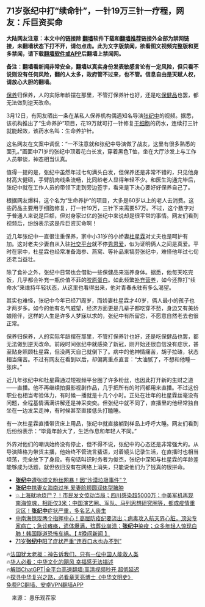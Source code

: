  <!-- 面包屑导航 --> <h2>71岁张纪中打“续命针”，一针19万三针一疗程，网友：斥巨资买命</h2> <p class="notice"><b>大陆网友注意：本文中的链接除 <a href="https://github.com/bannedbook/fanqiang" >翻墙</a>软件下载和<a href="https://github.com/killgcd/justmysocks/blob/master/README.md">翻墙推荐</a>链接外全部为禁网链接，未翻墙状态下打不开，请勿点击。此为文字版禁闻，欲看图文视频完整版和更多禁闻，请下载<a href="https://github.com/bannedbook/fanqiang">翻墙软件或APP</a>后翻墙上禁闻网。</p><p>备注：翻墙看新闻非常安全，翻墙以真实身份发表敏感言论有一定风险，但只看不说则没有任何风险，翻的人太多，政府管不过来，也不管。信息自由是天赋人权，请放心大胆的翻墙。</b></p>  <div class="entry"> <p id="summary"><a href="https://www.bannedbook.org/bnews/tag/%E4%BF%9D%E5%85%BB/" class="st_tag internal_tag" rel="tag" title="标签 保养 下的日志">保养</a>归保养，人的实际年龄摆在那里，不管打保养针也好，还是吃<a href="https://www.bannedbook.org/bnews/tag/%E4%BF%9D%E5%81%A5%E5%93%81/" class="st_tag internal_tag" rel="tag" title="标签 保健品 下的日志">保健品</a>也罢，都无法做到逆天改命。</p> <p>3月12日，有网友晒出一条在某私人保养机构偶遇知名导演<a href="https://www.bannedbook.org/bnews/tag/%e5%bc%a0%e7%ba%aa%e4%b8%ad/" class="st_tag internal_tag" rel="tag" title="标签 张纪中 下的日志">张纪中</a>的视频。据悉，该机构推出了“生命养护”项目，花19万就可打一针修复<a href="https://www.bannedbook.org/bnews/tag/%E5%B9%B2%E7%BB%86%E8%83%9E/" class="st_tag internal_tag" rel="tag" title="标签 干细胞 下的日志">干细胞</a>的药水，连续打三针就能起效，该药水名叫：生命养护针。</p> <p>这名网友在文案中调侃：“一不注意就和张纪中导演做了战友，这里有很多熟悉的面孔。”画面中71岁的张纪中顶着花白长发，穿着黑色T恤，坐在大厅沙发上与工作人员攀谈，神态相当认真。</p>  <p>值得一提的是，张纪中虽然年过七旬满头白发，但保养还是非常不错的，只见他身材高大健硕，手臂肌肉线条流畅，比同龄老人显得年轻不少。和医生沟通完毕后，张纪中就在工作人员的带领下走到旁边签字，看来是下决心要好好保养自己了。</p> <p>根据网友爆料，这个名为“生命养护”的项目，大多是60岁以上的老人去消费。这些药品主要用于细胞修复，打一针19万，三针下来需要57万。不过，这个数字对于普通人来说是巨额，但对身家过亿的张纪中来说却是很平常的事情。网友们看到视频后，纷纷表示这是斥巨资买命啊！</p> <p>近几年张纪中一直很注重保养，家中小31岁的小娇妻<a href="https://www.bannedbook.org/bnews/tag/%e6%9d%9c%e6%98%9f%e9%9c%96/" class="st_tag internal_tag" rel="tag" title="标签 杜星霖 下的日志">杜星霖</a>对丈夫也是呵护有加。这对老夫少妻自从入驻<a href="https://www.bannedbook.org/bnews/tag/%E7%A4%BE%E4%BA%A4%E5%B9%B3%E5%8F%B0/" class="st_tag internal_tag" rel="tag" title="标签 社交平台 下的日志">社交平台</a>就不停<a href="https://www.bannedbook.org/bnews/tag/%e7%a7%80%e6%81%a9%e7%88%b1/" class="st_tag internal_tag" rel="tag" title="标签 秀恩爱 下的日志">秀恩爱</a>，似为证明俩人之间是真爱。平时在家中，杜星霖也经常准备海参、燕窝、等补品来犒劳张纪中，难怪他年过七旬还老当益壮。</p>  <p>除了食补之外，张纪中日常也会借助一些保健品来滋养身体。据悉，他每天吃完饭，几乎都会补充一瓶价值不菲的<a href="https://www.bannedbook.org/bnews/tag/%E8%83%B6%E5%8E%9F%E8%9B%8B%E7%99%BD/" class="st_tag internal_tag" rel="tag" title="标签 胶原蛋白 下的日志">胶原蛋白</a>。如此频繁<a href="https://www.bannedbook.org/bnews/tag/%e8%a1%a5%e5%85%85%e8%90%a5%e5%85%bb/" class="st_tag internal_tag" rel="tag" title="标签 补充营养 下的日志">补充营养</a>，如今还靠打“续命水”来维持年轻状态，从这里也看得出来，他对青春永驻有多么渴望。</p> <p>其实也难怪，张纪中今年已经71周岁，而娇妻杜星霖才40岁，俩人最小的孩子也才两岁多。如今的他有名气威望，经济方面更是几辈子都吃穿不愁，身边又有美娇娘陪伴，这样的人生是许多人梦寐以求的，张纪中有所留恋，不愿意自然老去也很正常。</p> <p>保养归保养，人的实际年龄摆在那里，不管打保养针也好，还是吃保健品也罢，都无法做到逆天改命。前段时间张纪中就感染了新冠，刚开始还很自信没有症状，甚至贴身照顾杜星霖，但没两天自己就倒下了。病中的他神情痛苦，胡子拉碴，状态相当痛苦。不过有网友在看到以后，却偏离重点直言：“太油腻了，不想和他睡一张床。”</p>  <p>近几年张纪中和杜星霖通过短视频平台圈了许多粉丝，也因此打开新的生财之道——直播。他不再继续拍摄影视剧作品，几乎把所有的时间都用来直播。不过这份职业也相当考验体力，有时候一播就是十几个小时。正处在壮年的杜星霖丝毫没有问题，全程基情满满讲解还是神采奕奕。但张纪中就不同了，直播里的他经常独自坐在一边发呆走神，有时候甚至直接低头打瞌睡。</p> <p>有一次杜星霖直播带货床上用品，张纪中就直接躺到样品上呼呼大睡。网友们看到后纷纷表示：“毕竟年龄大了，生活作息和年轻人不同。”</p> <p>外界对他们的嘲讽始终没有停止，但不得不说，张纪中的心态还是非常强大的。从导演降格为带货主播，他始终不管流言蜚语，对着镜头记录生活，在直播时也相当坦荡，完全放下了身段。有句话叫识时务者为俊杰，张纪中深知与杜星霖的年龄差能够成为话题，就但依旧没有在网络上消失，只能说他们为了钱真的很拼命。</p>  <!--<div id="taboola-mid-1"></div>--><ul class='op-related-articles' title='相关阅读'> <li><a href='https://www.bannedbook.org/bnews/yule/20230213/1848103.html' target='_blank'><b>张纪中</b>遭张颂文粉丝网暴！因“沙漠垃圾事件”？</a></li> <li><a href='https://www.bannedbook.org/bnews/yule/20230127/1841123.html' target='_blank'><b>张纪中</b>携妻女海南过年 爱妻脸颊圆润体型臃肿</a></li> <li><a href='https://www.bannedbook.org/bnews/sohnews/20221230/1830046.html' target='_blank'>💥上海就地烧尸？！市民发文惊动当局；四川感染超5000万；中美军机再现南海惊魂，相距仅3米；中国演艺圈、军队、马列思想研究圈等，都成疫情重灾区！<b>张纪中</b>症状严重，多名艺人丧生</a></li> <li><a href='https://www.bannedbook.org/bnews/bannedvideo/20221230/1829998.html' target='_blank'>中南海惊现两个指挥中心！高层防疫纪要流出；病毒攻入航天界心脏，顶尖专家病亡；急诊瘫痪，遗体爆满，殡葬业崩溃；<b>张纪中</b>染疫；众多年轻人惊现白肺！韩国隧道恐怖车祸。【 #晚间新闻 】</a></li> <li><a href='https://www.bannedbook.org/bnews/yule/20221227/1828558.html' target='_blank'>71岁<b>张纪中</b>阳了症状严重“连吞口水也办不到”</a></li> </ul> <p class="texttj"> 🔥<a href="https://www.bannedbook.org/bnews/ssgc/20230219/1850782.html" target="_blank">法国犹太老板：神告诉我们，只有一位中国人能救人类</a><br/> 🔥<a href="https://www.bannedbook.org/bnews/comments/20220220/1694796.html" target="_blank">华人必看：中华文化的飓风 幸福感无法描述</a><br/> 🔥<a href="https://github.com/bannedbook/fanqiang/wiki/V2ray%E6%9C%BA%E5%9C%BA" target="_blank">解锁ChatGPT|全平台高速翻墙:高清视频秒开,超低延迟</a><br/> 🔥<a href="https://www.bannedbook.org/bnews/comments/20220808/1768773.html" target="_blank">探寻中华复兴之路，必看章天亮博士《中华文明史》</a><br/> <a href="https://github.com/bannedbook/fanqiang/wiki/%E7%A6%81%E9%97%BB%E7%BD%91%E5%AE%89%E5%8D%93%E7%BF%BB%E5%A2%99%E6%96%B0%E9%97%BBAPP" target="_blank">免费PC翻墙、安卓VPN翻墙APP</a><br/> </p><p class="src-info">　来源： 愚乐观茬家 </p><a name='sharetosocial'></a> <div style="margin-bottom:5px;padding-bottom:5px;clear:both"> <div id="archive-pix-1" class="banner-ads"> <!-- AuctionX Display platform tag START --> <div id="27602x728x90x621x_ADSLOT1" clicktrack="%%CLICK_URL_ESC%%"></div>  <!-- AuctionX Display platform tag END --> </div> <div id="archive-pix-2" class="banner-ads"> <!-- AuctionX Display platform tag START --> <div id="27556x300x250x621x_ADSLOT1" clicktrack="%%CLICK_URL_ESC%%" style="margin:0 auto;text-align:center"></div>  <!-- AuctionX Display platform tag END --> </div> </div>  <div id="archive-pix-1" class="banner-ads"> <!-- AuctionX Display platform tag START --> <div id="27603x728x90x621x_ADSLOT1" clicktrack="%%CLICK_URL_ESC%%"></div>  <!-- AuctionX Display platform tag END --> </div> </div><!--END ENTRY--> 